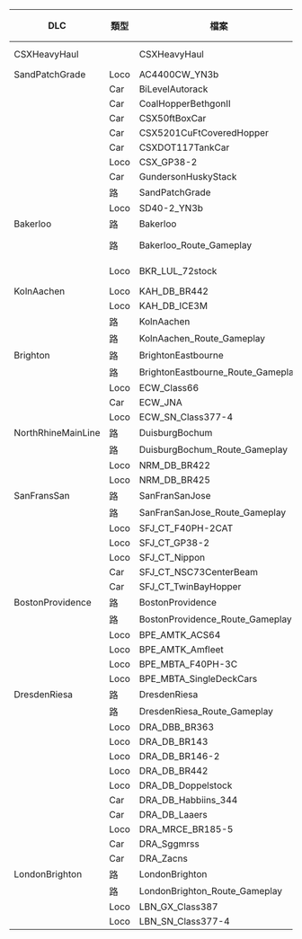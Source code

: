 | DLC                | 類型 | 檔案                              | 英文 |
| ------------------ | ---- | --------------------------------- | ---- |
| CSXHeavyHaul       |      | CSXHeavyHaul                      | V 11 |
| SandPatchGrade     | Loco | AC4400CW_YN3b                     | V    |
|                    | Car  | BiLevelAutorack                   |      |
|                    | Car  | CoalHopperBethgonII               |      |
|                    | Car  | CSX50ftBoxCar                     |      |
|                    | Car  | CSX5201CuFtCoveredHopper          |      |
|                    | Car  | CSXDOT117TankCar                  |      |
|                    | Loco | CSX_GP38-2                        | V    |
|                    | Car  | GundersonHuskyStack               |      |
|                    | 路   | SandPatchGrade                    | V    |
|                    | Loco | SD40-2_YN3b                       | V    |
| Bakerloo           | 路   | Bakerloo                          |      |
|                    | 路   | Bakerloo_Route_Gameplay           | V 11 |
|                    | Loco | BKR_LUL_72stock                   | V 11 |
| KolnAachen         | Loco | KAH_DB_BR442                      | V    |
|                    | Loco | KAH_DB_ICE3M                      |      |
|                    | 路   | KolnAachen                        |      |
|                    | 路   | KolnAachen_Route_Gameplay         |      |
| Brighton           | 路   | BrightonEastbourne                |      |
|                    | 路   | BrightonEastbourne_Route_Gameplay |      |
|                    | Loco | ECW_Class66                       | V    |
|                    | Car  | ECW_JNA                           |      |
|                    | Loco | ECW_SN_Class377-4                 | V    |
| NorthRhineMainLine | 路   | DuisburgBochum                    |      |
|                    | 路   | DuisburgBochum_Route_Gameplay     |      |
|                    | Loco | NRM_DB_BR422                      | V    |
|                    | Loco | NRM_DB_BR425                      | V    |
| SanFransSan        | 路   | SanFranSanJose                    |      |
|                    | 路   | SanFranSanJose_Route_Gameplay     | V    |
|                    | Loco | SFJ_CT_F40PH-2CAT                 | V    |
|                    | Loco | SFJ_CT_GP38-2                     | V    |
|                    | Loco | SFJ_CT_Nippon                     | V    |
|                    | Car  | SFJ_CT_NSC73CenterBeam            |      |
|                    | Car  | SFJ_CT_TwinBayHopper              |      |
| BostonProvidence   | 路   | BostonProvidence                  |      |
|                    | 路   | BostonProvidence_Route_Gameplay   |      |
|                    | Loco | BPE_AMTK_ACS64                    |      |
|                    | Loco | BPE_AMTK_Amfleet                  |      |
|                    | Loco | BPE_MBTA_F40PH-3C                 | V    |
|                    | Loco | BPE_MBTA_SingleDeckCars           |      |
| DresdenRiesa       | 路   | DresdenRiesa                      |      |
|                    | 路   | DresdenRiesa_Route_Gameplay       |      |
|                    | Loco | DRA_DBB_BR363                     |      |
|                    | Loco | DRA_DB_BR143                      |      |
|                    | Loco | DRA_DB_BR146-2                    |      |
|                    | Loco | DRA_DB_BR442                      | V    |
|                    | Loco | DRA_DB_Doppelstock                |      |
|                    | Car  | DRA_DB_Habbiins_344               |      |
|                    | Car  | DRA_DB_Laaers                     |      |
|                    | Loco | DRA_MRCE_BR185-5                  |      |
|                    | Car  | DRA_Sggmrss                       |      |
|                    | Car  | DRA_Zacns                         |      |
| LondonBrighton     | 路   | LondonBrighton                    |      |
|                    | 路   | LondonBrighton_Route_Gameplay     |      |
|                    | Loco | LBN_GX_Class387                   |      |
|                    | Loco | LBN_SN_Class377-4                 |      |
